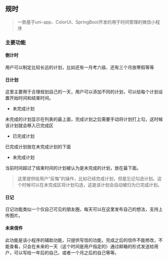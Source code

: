 ## 规时

> 一款基于uni-app、ColorUI、SpringBoot开发的用于时间管理的微信小程序

### 主要功能

#### 倒计时

用户可以制定比较长远的计划，比如还有一月考六级、还有三个月放寒假等等

#### 日计划

这里主要用于合理规划自己的一天，用户可以添加不同的计划，可以给每个计划设置开始时间和结束时间。

- 未完成计划

未完成的计划显示在列表的最上面，完成计划之后需要手动将计划打上勾，这时候该计划就会移入已完成区

- 已完成计划

已完成计划放在未完成计划的下面

- 未完成计划

当前时间超过了结束时间的计划被认为是未完成的计划，放在最下面。

> 这里提供给用户“反悔”的操作，比如已经完成计划，但是忘记勾选计划。这个时候可以在未完成区将计划勾选，这是该计划会自动被归为已完成计划。

#### 日记

日记功能类似一个仅自己可见的朋友圈，每天可以在这里发布自己的想法，支持上传图片。

#### 未来信件

此功能是该小程序的辅助功能，只提供写信的功能，完成之后的信件不能修改，不能查看，只会在未来的一天（这个时间是用户指定的）通过邮箱的形式发送给用户，可以写给一年后的自己，或者一个月之后的自己等等。
